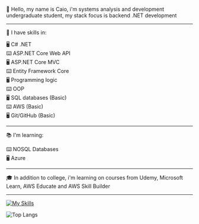 :wave: Hello, my name is Caio, i'm systems analysis and development undergraduate student, my stack focus is backend .NET development  

---

:book: I have skills in: 

:desktop_computer: C# .NET   
:keyboard: ASP.NET Core Web API    
:desktop_computer: ASP.NET Core MVC       
:keyboard: Entity Framework Core     
:desktop_computer: Programming logic   
:keyboard: OOP   
:desktop_computer: SQL databases (Basic)   
:keyboard: AWS (Basic)   
:desktop_computer: Git/GitHub (Basic)   


---

:books: I'm learning:    

:keyboard: NOSQL Databases    
:desktop_computer: Azure    

---

:mortar_board: In addition to college, i'm learning on courses from Udemy, Microsoft Learn, AWS Educate and AWS Skill Builder

---

[![My Skills](https://skillicons.dev/icons?i=dotnet,cs,visualstudio,aws,github)](https://skillicons.dev)  

![Top Langs](https://github-readme-stats.vercel.app/api/top-langs/?username=caiomolinaro&theme=transparent&layout=compact)

